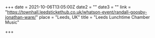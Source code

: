 +++
date = 2021-10-06T13:05:00Z
date2 = ""
date3 = ""
link = "https://townhall.leedstickethub.co.uk/whatson-event/randall-goosby-jonathan-ware/"
place = "Leeds, UK"
title = "Leeds Lunchtime Chamber Music"

+++
